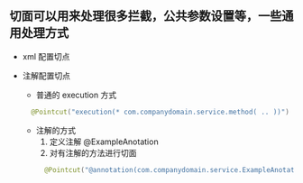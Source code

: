 切面可以用来处理很多拦截，公共参数设置等，一些通用处理方式
-
- xml 配置切点
- 注解配置切点
  - 普通的 execution 方式
  ```java
    @Pointcut("execution(* com.companydomain.service.method( .. ))")
  ```
  
  - 注解的方式
    1. 定义注解
      @ExampleAnotation
    2. 对有注解的方法进行切面
    ```java
      @Pointcut("@annotation(com.companydomain.service.ExampleAnotation)")
    ```
